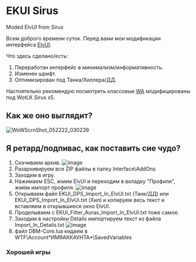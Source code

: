 # EKUI Sirus
Moded ElvUI from Sirus


Всем доброго времени суток.
Перед вами мои модификации интерфейса [ElvUI](https://github.com/ElvUI-WotLK/ElvUI).

Что здесь сделано/есть:

1. Переработан интерфейс в минимализм/информативность.
2. Изменен шрифт.
3. Оптимизирован под Танка/Хиллера/ДД.

Настоятельно рекомендую посмотреть классовые [WA](https://github.com/ElemKai/Weak_Auras_Classes) модифицированы под WotLK Sirus x5.


## Как же оно выглядит?
![WoWScrnShot_052222_030239](https://user-images.githubusercontent.com/105996533/169673360-d2dc0f28-55d0-43b6-8e6c-73f181e645ee.jpg)

## Я ретард/подпивас, как поставить сие чудо?

1. Скачиваем архив.
![image](https://user-images.githubusercontent.com/105996533/169673416-44d3573e-9bfe-4d62-8cb3-7620ee859fe8.png)
2. Разархивируем все ZIP файлы в папку Interface\AddOns
3. Заходим в игру.
4. Нажимаем ESC, жмем ElvUI и переходим в вкладку "Профили", жмем импорт профиля.
![image](https://user-images.githubusercontent.com/105996533/169673560-383583ab-0852-4d1a-8e1e-7c792c0b7dc8.png)
5. Открываем файл EKUI_DPS_Import_In_ElvUI.txt (Танк/ДД) или EKUI_DPS_Import_In_ElvUI.txt (Хил) и копируем весь текст и вставляем в открывшиеся окно ElvUI.
6. Проделываем с EKUI_Filter_Auras_Import_In_ElvUI.txt тоже самое.
7. Заходим в настройки Details импортируем текст из файла Import_In_Details.txt
![image](https://user-images.githubusercontent.com/105996533/169673640-21827de0-5efd-44d8-bd9d-e718c01ce734.png)
8. файл DBM-Core.lua кидаем в WTF\Account\*ИМЯАККАУНТА*\SavedVariables

### Хорошей игры

